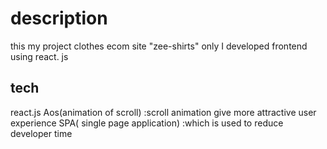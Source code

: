 # description
this my project clothes ecom site "zee-shirts" only I developed frontend using react. js
## tech
react.js 
Aos(animation of scroll) :scroll animation give more attractive user experience
SPA( single page application) :which is used to reduce developer time
